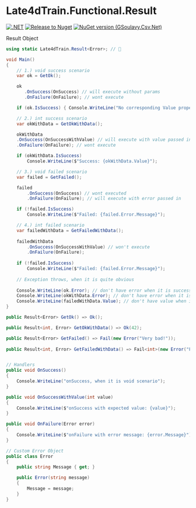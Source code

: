 # Late4dTrain.Functional.Result

[![.NET](https://github.com/late4dtrain/result/actions/workflows/ci.yml/badge.svg)](https://github.com/late4dtrain/result/actions/workflows/ci.yml)
[![Release to Nuget](https://github.com/late4dtrain/result/actions/workflows/release.yml/badge.svg)](https://github.com/late4dtrain/result/actions/workflows/release.yml)
[![NuGet version (GSoulavy.Csv.Net)](https://img.shields.io/nuget/v/Late4dTrain.Result.svg?style=flat-square)](https://www.nuget.org/packages/Late4dTrain.Result/)

Result Object


```cs
using static Late4dTrain.Result<Error>; // 👀

void Main()
{
	// 1.) void success scenario
	var ok = GetOk();

	ok
	   .OnSuccess(OnSuccess) // will execute without params
	   .OnFailure(OnFailure); // wont execute

	if (ok.IsSuccess) { Console.WriteLine("No corresponding Value property"); }

	// 2.) int success scenario
	var okWithData = GetOkWithData();

	okWithData
	.OnSuccess(OnSuccessWithValue) // will execute with value passed in
	.OnFailure(OnFailure); // wont execute

	if (okWithData.IsSuccess)
		Console.WriteLine($"Success: {okWithData.Value}");

	// 3.) void failed scenario
	var failed = GetFailed();

	failed
		.OnSuccess(OnSuccess) // wont executed
		.OnFailure(OnFailure); // will execute with error passed in

	if (!failed.IsSuccess)
		Console.WriteLine($"Failed: {failed.Error.Message}");

	// 4.) int failed scenario
	var failedWithData = GetFailedWithData();
	
	failedWithData
		.OnSuccess(OnSuccessWithValue) // won't execute
		.OnFailure(OnFailure);
		
	if (!failed.IsSuccess)
		Console.WriteLine($"Failed: {failed.Error.Message}");
		
	// Exception throws, when it is quite obvious
	
	Console.WriteLine(ok.Error); // don't have error when it is successful
	Console.WriteLine(okWithData.Error); // don't have error when it is successful
	Console.WriteLine(failedWithData.Value); // don't have value when it is failed
}

public Result<Error> GetOk() => Ok();

public Result<int, Error> GetOkWithData() => Ok(42);

public Result<Error> GetFailed() => Fail(new Error("Very bad!"));
	
public Result<int, Error> GetFailedWithData() => Fail<int>(new Error("Failed, though I was expecting a value"));	


// Handlers
public void OnSuccess()
{
	Console.WriteLine("onSuccess, when it is void scenario");
}

public void OnSuccessWithValue(int value)
{
	Console.WriteLine($"onSuccess with expected value: {value}");
}

public void OnFailure(Error error)
{
	Console.WriteLine($"onFailure with error message: {error.Message}");
}

// Custom Error Object
public class Error
{
	public string Message { get; }

	public Error(string message)
	{
		Message = message;
	}
}
```

